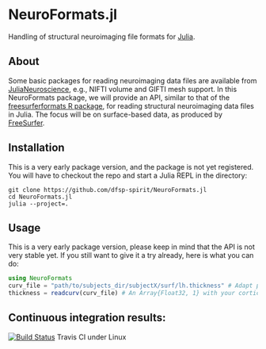 # NeuroFormats.jl

Handling of structural neuroimaging file formats for [Julia](https://julialang.org).

## About

Some basic packages for reading neuroimaging data files are available from [JuliaNeuroscience](https://github.com/JuliaNeuroscience), e.g., NIFTI volume and GIFTI mesh support. In this NeuroFormats package, we will provide an API, similar to that of the [freesurferformats R package](https://github.com/dfsp-spirit/freesurferformats), for reading structural neuroimaging data files in Julia. The focus will be on surface-based data, as produced by [FreeSurfer](https://freesurfer.net).

## Installation

This is a very early package version, and the package is not yet registered. You will have to checkout the repo and start a Julia REPL in the directory:

```shell
git clone https://github.com/dfsp-spirit/NeuroFormats.jl
cd NeuroFormats.jl
julia --project=.
```

## Usage

This is a very early package version, please keep in mind that the API is not very stable yet. If you still want to give it a try already, here is what you can do:

```julia
using NeuroFormats
curv_file = "path/to/subjects_dir/subjectX/surf/lh.thickness" # Adapt path to your data.
thickness = readcurv(curv_file) # An Array{Float32, 1} with your cortical thickness data.
```


## Continuous integration results:

[![Build Status](https://travis-ci.org/dfsp-spirit/NeuroFormats.jl.svg?branch=main)](https://travis-ci.org/dfsp-spirit/NeuroFormats.jl) Travis CI under Linux
